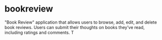 # bookreview
"Book Review" application that allows users to browse, add, edit, and  delete book reviews. Users can submit their thoughts on books they’ve read, including  ratings and comments. T
